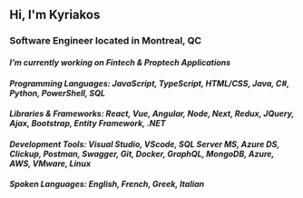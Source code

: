 <h2 align="left">Hi, I'm Kyriakos</h2>
<h3 align="left">Software Engineer located in Montreal, QC</h3>

<h5 style="margin-bottom: 0;">I’m currently working on Fintech & Proptech Applications</h5>
<h5 style="margin-bottom: 0;">Programming Languages: JavaScript, TypeScript, HTML/CSS, Java, C#, Python, PowerShell, SQL</h5>
<h5 style="margin-bottom: 0;">Libraries & Frameworks: React, Vue, Angular, Node, Next, Redux, JQuery, Ajax, Bootstrap, Entity Framework, .NET</h5>
<h5 style="margin-bottom: 0;">Development Tools: Visual Studio, VScode, SQL Server MS, Azure DS, Clickup, Postman, Swagger, Git, Docker, GraphQL, MongoDB, Azure, AWS, VMware, Linux</h5>
<h5>Spoken Languages: English, French, Greek, Italian</h5>
